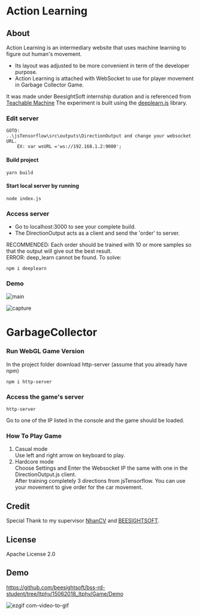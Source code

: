 # Action Learning
## About
Action Learning is an intermediary website that uses machine learning to figure out human's movement.
- Its layout was adjusted to be more convenient in term of the developer purpose.
- Action Learning is attached with WebSocket to use for player movement in Garbage Collector Game.

It was made under BeesightSoft internship duration and is referenced from [Teachable Machine](https://teachablemachine.withgoogle.com/)
The experiment is built using the [deeplearn.js](https://github.com/PAIR-code/deeplearnjs) library.


### Edit server
```
GOTO:
..\jsTensorflow\src\outputs\DirectionOutput and change your websocket URL.
	EX:	var wsURL ='ws://192.168.1.2:9000';
```
#### Build project
```
yarn build
```
#### Start local server by running 
```
node index.js
```
### Access server
- Go to localhost:3000 to see your complete build. 
- The DirectionOutput acts as a client and send the 'order' to server.

RECOMMENDED: Each order should be trained with 10 or more samples so that the output will give out the best result.<br/>
ERROR: deep_learn cannot be found. To solve:
```
npm i deeplearn
```
### Demo
![main](https://user-images.githubusercontent.com/32784614/42807453-07012f92-89db-11e8-83e1-d76db82e028b.PNG)


![capture](https://user-images.githubusercontent.com/32784614/42807450-06bcaeb2-89db-11e8-988b-b351675f4633.PNG)

# GarbageCollector
### Run WebGL Game Version

In the project folder
download http-server (assume that you already have npm)
```
npm i http-server
```
### Access the game's server
```
http-server
```
Go to one of the IP listed in the console and the game should be loaded.
### How To Play Game
1) Casual mode <br/>
Use left and right arrow on keyboard to play.
2) Hardcore mode <br/>
Choose Settings and Enter the Websocket IP the same with one in the DirectionOutput.js client.   
After training completely 3 directions from jsTensorflow. You can use your movement to give order for the car movement.

## Credit
Special Thank to my supervisor [NhanCV](https://github.com/beesightsoft/bss-rd-student/commits?author=nhancv) and [BEESIGHTSOFT](https://github.com/beesightsoft).

## License
Apache License 2.0 

## Demo

https://github.com/beesightsoft/bss-rd-student/tree/ltphy/15062018_ltphy/Game/Demo

![ezgif com-video-to-gif](https://user-images.githubusercontent.com/32784614/42808437-86c585e6-89dd-11e8-90a4-7d8b4467c2e0.gif)


